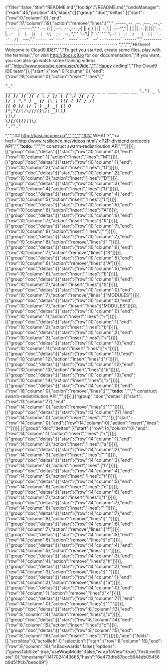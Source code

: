 {"filter":false,"title":"README.md","tooltip":"/README.md","undoManager":{"mark":45,"position":45,"stack":[[{"group":"doc","deltas":[{"start":{"row":0,"column":0},"end":{"row":17,"column":19},"action":"remove","lines":["","     ,-----.,--.                  ,--. ,---.   ,--.,------.  ,------.","    '  .--./|  | ,---. ,--.,--. ,-|  || o   \\  |  ||  .-.  \\ |  .---'","    |  |    |  || .-. ||  ||  |' .-. |`..'  |  |  ||  |  \\  :|  `--, ","    '  '--'\\|  |' '-' ''  ''  '\\ `-' | .'  /   |  ||  '--'  /|  `---.","     `-----'`--' `---'  `----'  `---'  `--'    `--'`-------' `------'","    ----------------------------------------------------------------- ","","","Hi there! Welcome to Cloud9 IDE!","","To get you started, create some files, play with the terminal,","or visit http://docs.c9.io for our documentation.","If you want, you can also go watch some training videos at","http://www.youtube.com/user/c9ide.","","Happy coding!","The Cloud9 IDE team"]},{"start":{"row":0,"column":0},"end":{"row":18,"column":0},"action":"insert","lines":["<pre>"," ____   __   ____  __  ___  __  __ _   ___  __   _  _  ____     ___  __  ","(  _ \\ / _\\ / ___)(  )/ __)(  )(  ( \\ / __)/  \\ ( \\/ )(  __)   / __)/  \\ "," ) _ (/    \\\\___ \\ )(( (__  )( /    /( (__(  O )/ \\/ \\ ) _)  _( (__(  O )","(____/\\_/\\_/(____/(__)\\___)(__)\\_)__) \\___)\\__/ \\_)(_/(____)(_)\\___)\\__/ ","","</pre>","","## http://bascincome.co","","","","### WHAT ?","<a href=\"http://www.resilience.me/videos.html\">P2P-dividend protocols API</a>","","**todo:** ","","* construct swarm-redistribution API",""]}]}],[{"group":"doc","deltas":[{"start":{"row":10,"column":0},"end":{"row":10,"column":1},"action":"insert","lines":["M"]}]}],[{"group":"doc","deltas":[{"start":{"row":10,"column":1},"end":{"row":10,"column":2},"action":"insert","lines":["O"]}]}],[{"group":"doc","deltas":[{"start":{"row":10,"column":2},"end":{"row":10,"column":3},"action":"insert","lines":["D"]}]}],[{"group":"doc","deltas":[{"start":{"row":10,"column":3},"end":{"row":10,"column":4},"action":"insert","lines":["U"]}]}],[{"group":"doc","deltas":[{"start":{"row":10,"column":4},"end":{"row":10,"column":5},"action":"insert","lines":["L"]}]}],[{"group":"doc","deltas":[{"start":{"row":10,"column":5},"end":{"row":10,"column":6},"action":"insert","lines":["A"]}]}],[{"group":"doc","deltas":[{"start":{"row":10,"column":6},"end":{"row":10,"column":7},"action":"insert","lines":["R"]}]}],[{"group":"doc","deltas":[{"start":{"row":10,"column":7},"end":{"row":10,"column":8},"action":"insert","lines":[" "]}]}],[{"group":"doc","deltas":[{"start":{"row":10,"column":7},"end":{"row":10,"column":8},"action":"remove","lines":[" "]}]}],[{"group":"doc","deltas":[{"start":{"row":10,"column":6},"end":{"row":10,"column":7},"action":"remove","lines":["R"]}]}],[{"group":"doc","deltas":[{"start":{"row":10,"column":5},"end":{"row":10,"column":6},"action":"remove","lines":["A"]}]}],[{"group":"doc","deltas":[{"start":{"row":10,"column":5},"end":{"row":10,"column":6},"action":"insert","lines":["E"]}]}],[{"group":"doc","deltas":[{"start":{"row":10,"column":6},"end":{"row":10,"column":7},"action":"insert","lines":["S"]}]}],[{"group":"doc","deltas":[{"start":{"row":10,"column":0},"end":{"row":10,"column":7},"action":"remove","lines":["MODULES"]}]}],[{"group":"doc","deltas":[{"start":{"row":10,"column":0},"end":{"row":10,"column":7},"action":"insert","lines":["MODULES"]}]}],[{"group":"doc","deltas":[{"start":{"row":10,"column":0},"end":{"row":10,"column":1},"action":"insert","lines":["<"]}]}],[{"group":"doc","deltas":[{"start":{"row":10,"column":1},"end":{"row":10,"column":2},"action":"insert","lines":["b"]}]}],[{"group":"doc","deltas":[{"start":{"row":10,"column":2},"end":{"row":10,"column":3},"action":"insert","lines":[">"]}]}],[{"group":"doc","deltas":[{"start":{"row":10,"column":10},"end":{"row":10,"column":11},"action":"insert","lines":["<"]}]}],[{"group":"doc","deltas":[{"start":{"row":10,"column":11},"end":{"row":10,"column":12},"action":"insert","lines":["/"]}]}],[{"group":"doc","deltas":[{"start":{"row":10,"column":12},"end":{"row":10,"column":13},"action":"insert","lines":["b"]}]}],[{"group":"doc","deltas":[{"start":{"row":10,"column":13},"end":{"row":10,"column":14},"action":"insert","lines":[">"]}]}],[{"group":"doc","deltas":[{"start":{"row":14,"column":0},"end":{"row":18,"column":0},"action":"remove","lines":["","**todo:** ","","* construct swarm-redistribution API",""]}]}],[{"group":"doc","deltas":[{"start":{"row":13,"column":77},"end":{"row":14,"column":0},"action":"remove","lines":["",""]}]}],[{"group":"doc","deltas":[{"start":{"row":13,"column":77},"end":{"row":14,"column":0},"action":"insert","lines":["",""]},{"start":{"row":14,"column":0},"end":{"row":14,"column":0},"action":"insert","lines":[""]}]}],[{"group":"doc","deltas":[{"start":{"row":14,"column":0},"end":{"row":14,"column":1},"action":"insert","lines":["<"]}]}],[{"group":"doc","deltas":[{"start":{"row":14,"column":1},"end":{"row":14,"column":2},"action":"insert","lines":["a"]}]}],[{"group":"doc","deltas":[{"start":{"row":14,"column":2},"end":{"row":14,"column":3},"action":"insert","lines":[" "]}]}],[{"group":"doc","deltas":[{"start":{"row":14,"column":3},"end":{"row":14,"column":4},"action":"insert","lines":["h"]}]}],[{"group":"doc","deltas":[{"start":{"row":14,"column":4},"end":{"row":14,"column":5},"action":"insert","lines":["r"]}]}],[{"group":"doc","deltas":[{"start":{"row":14,"column":5},"end":{"row":14,"column":6},"action":"insert","lines":["e"]}]}],[{"group":"doc","deltas":[{"start":{"row":14,"column":6},"end":{"row":14,"column":7},"action":"insert","lines":["f"]}]}],[{"group":"doc","deltas":[{"start":{"row":14,"column":7},"end":{"row":14,"column":8},"action":"insert","lines":[" "]}]}],[{"group":"doc","deltas":[{"start":{"row":14,"column":7},"end":{"row":14,"column":8},"action":"remove","lines":[" "]}]}],[{"group":"doc","deltas":[{"start":{"row":14,"column":6},"end":{"row":14,"column":7},"action":"remove","lines":["f"]}]}],[{"group":"doc","deltas":[{"start":{"row":14,"column":5},"end":{"row":14,"column":6},"action":"remove","lines":["e"]}]}],[{"group":"doc","deltas":[{"start":{"row":14,"column":4},"end":{"row":14,"column":5},"action":"remove","lines":["r"]}]}],[{"group":"doc","deltas":[{"start":{"row":14,"column":3},"end":{"row":14,"column":4},"action":"remove","lines":["h"]}]}],[{"group":"doc","deltas":[{"start":{"row":14,"column":2},"end":{"row":14,"column":3},"action":"remove","lines":[" "]}]}],[{"group":"doc","deltas":[{"start":{"row":14,"column":1},"end":{"row":14,"column":2},"action":"remove","lines":["a"]}]}],[{"group":"doc","deltas":[{"start":{"row":14,"column":0},"end":{"row":14,"column":1},"action":"remove","lines":["<"]}]}],[{"group":"doc","deltas":[{"start":{"row":13,"column":77},"end":{"row":14,"column":0},"action":"remove","lines":["",""]}]}],[{"group":"doc","deltas":[{"start":{"row":8,"column":13},"end":{"row":8,"column":14},"action":"remove","lines":["c"]}]}],[{"group":"doc","deltas":[{"start":{"row":8,"column":14},"end":{"row":8,"column":15},"action":"insert","lines":["c"]}]}],[{"group":"doc","deltas":[{"start":{"row":8,"column":15},"end":{"row":8,"column":16},"action":"insert","lines":["i"]}]}]]},"ace":{"folds":[],"scrolltop":0,"scrollleft":0,"selection":{"start":{"row":8,"column":16},"end":{"row":8,"column":16},"isBackwards":false},"options":{"guessTabSize":true,"useWrapMode":false,"wrapToView":true},"firstLineState":0},"timestamp":1417024143665,"hash":"6e473dfe87bcc5644db05456b8d51ffcb7bebc69"}